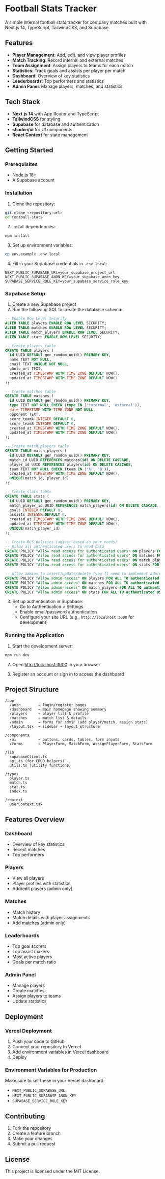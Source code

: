 # Football Stats Tracker

A simple internal football stats tracker for company matches built with Next.js 14, TypeScript, TailwindCSS, and Supabase.

## Features

- **Player Management**: Add, edit, and view player profiles
- **Match Tracking**: Record internal and external matches
- **Team Assignment**: Assign players to teams for each match
- **Statistics**: Track goals and assists per player per match
- **Dashboard**: Overview of key statistics
- **Leaderboards**: Top performers and statistics
- **Admin Panel**: Manage players, matches, and statistics

## Tech Stack

- **Next.js 14** with App Router and TypeScript
- **TailwindCSS** for styling
- **Supabase** for database and authentication
- **shadcn/ui** for UI components
- **React Context** for state management

## Getting Started

### Prerequisites

- Node.js 18+
- A Supabase account

### Installation

1. Clone the repository:
```bash
git clone <repository-url>
cd football-stats
```

2. Install dependencies:
```bash
npm install
```

3. Set up environment variables:
```bash
cp env.example .env.local
```

4. Fill in your Supabase credentials in `.env.local`:
```env
NEXT_PUBLIC_SUPABASE_URL=your_supabase_project_url
NEXT_PUBLIC_SUPABASE_ANON_KEY=your_supabase_anon_key
SUPABASE_SERVICE_ROLE_KEY=your_supabase_service_role_key
```

### Supabase Setup

1. Create a new Supabase project
2. Run the following SQL to create the database schema:

```sql
-- Enable Row Level Security
ALTER TABLE players ENABLE ROW LEVEL SECURITY;
ALTER TABLE matches ENABLE ROW LEVEL SECURITY;
ALTER TABLE match_players ENABLE ROW LEVEL SECURITY;
ALTER TABLE stats ENABLE ROW LEVEL SECURITY;

-- Create players table
CREATE TABLE players (
  id UUID DEFAULT gen_random_uuid() PRIMARY KEY,
  name TEXT NOT NULL,
  email TEXT UNIQUE NOT NULL,
  photo_url TEXT,
  created_at TIMESTAMP WITH TIME ZONE DEFAULT NOW(),
  updated_at TIMESTAMP WITH TIME ZONE DEFAULT NOW()
);

-- Create matches table
CREATE TABLE matches (
  id UUID DEFAULT gen_random_uuid() PRIMARY KEY,
  type TEXT NOT NULL CHECK (type IN ('internal', 'external')),
  date TIMESTAMP WITH TIME ZONE NOT NULL,
  opponent TEXT,
  score_teamA INTEGER DEFAULT 0,
  score_teamB INTEGER DEFAULT 0,
  created_at TIMESTAMP WITH TIME ZONE DEFAULT NOW(),
  updated_at TIMESTAMP WITH TIME ZONE DEFAULT NOW()
);

-- Create match_players table
CREATE TABLE match_players (
  id UUID DEFAULT gen_random_uuid() PRIMARY KEY,
  match_id UUID REFERENCES matches(id) ON DELETE CASCADE,
  player_id UUID REFERENCES players(id) ON DELETE CASCADE,
  team TEXT NOT NULL CHECK (team IN ('A', 'B')),
  created_at TIMESTAMP WITH TIME ZONE DEFAULT NOW(),
  UNIQUE(match_id, player_id)
);

-- Create stats table
CREATE TABLE stats (
  id UUID DEFAULT gen_random_uuid() PRIMARY KEY,
  match_player_id UUID REFERENCES match_players(id) ON DELETE CASCADE,
  goals INTEGER DEFAULT 0,
  assists INTEGER DEFAULT 0,
  created_at TIMESTAMP WITH TIME ZONE DEFAULT NOW(),
  updated_at TIMESTAMP WITH TIME ZONE DEFAULT NOW(),
  UNIQUE(match_player_id)
);

-- Create RLS policies (adjust based on your needs)
-- Allow all authenticated users to read data
CREATE POLICY "Allow read access for authenticated users" ON players FOR SELECT TO authenticated USING (true);
CREATE POLICY "Allow read access for authenticated users" ON matches FOR SELECT TO authenticated USING (true);
CREATE POLICY "Allow read access for authenticated users" ON match_players FOR SELECT TO authenticated USING (true);
CREATE POLICY "Allow read access for authenticated users" ON stats FOR SELECT TO authenticated USING (true);

-- Allow admins to insert/update/delete (you'll need to implement admin role logic)
CREATE POLICY "Allow admin access" ON players FOR ALL TO authenticated USING (auth.jwt() ->> 'email' LIKE '%admin%');
CREATE POLICY "Allow admin access" ON matches FOR ALL TO authenticated USING (auth.jwt() ->> 'email' LIKE '%admin%');
CREATE POLICY "Allow admin access" ON match_players FOR ALL TO authenticated USING (auth.jwt() ->> 'email' LIKE '%admin%');
CREATE POLICY "Allow admin access" ON stats FOR ALL TO authenticated USING (auth.jwt() ->> 'email' LIKE '%admin%');
```

3. Set up authentication in Supabase:
   - Go to Authentication > Settings
   - Enable email/password authentication
   - Configure your site URL (e.g., `http://localhost:3000` for development)

### Running the Application

1. Start the development server:
```bash
npm run dev
```

2. Open [http://localhost:3000](http://localhost:3000) in your browser

3. Register an account or sign in to access the dashboard

## Project Structure

```
/app
  /auth        → login/register pages
  /dashboard   → main homepage showing summary
  /players     → player list & profile
  /matches     → match list & details
  /admin       → forms for admin (add player/match, assign stats)
  /layout.tsx  → sidebar + layout structure

/components
  /ui          → buttons, cards, tables, form inputs
  /forms       → PlayerForm, MatchForm, AssignPlayerForm, StatsForm

/lib
  supabaseClient.ts
  api.ts (for CRUD helpers)
  utils.ts (utility functions)

/types
  player.ts
  match.ts
  stat.ts
  index.ts

/context
  UserContext.tsx
```

## Features Overview

### Dashboard
- Overview of key statistics
- Recent matches
- Top performers

### Players
- View all players
- Player profiles with statistics
- Add/edit players (admin only)

### Matches
- Match history
- Match details with player assignments
- Add matches (admin only)

### Leaderboards
- Top goal scorers
- Top assist makers
- Most active players
- Goals per match ratio

### Admin Panel
- Manage players
- Create matches
- Assign players to teams
- Update statistics

## Deployment

### Vercel Deployment

1. Push your code to GitHub
2. Connect your repository to Vercel
3. Add environment variables in Vercel dashboard
4. Deploy

### Environment Variables for Production

Make sure to set these in your Vercel dashboard:
- `NEXT_PUBLIC_SUPABASE_URL`
- `NEXT_PUBLIC_SUPABASE_ANON_KEY`
- `SUPABASE_SERVICE_ROLE_KEY`

## Contributing

1. Fork the repository
2. Create a feature branch
3. Make your changes
4. Submit a pull request

## License

This project is licensed under the MIT License.
